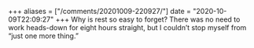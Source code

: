+++
aliases = ["/comments/20201009-220927/"]
date = "2020-10-09T22:09:27"
+++
Why is rest so easy to forget? There was no need to work heads-down for eight hours straight, but I couldn’t stop myself from “just one more thing.”

